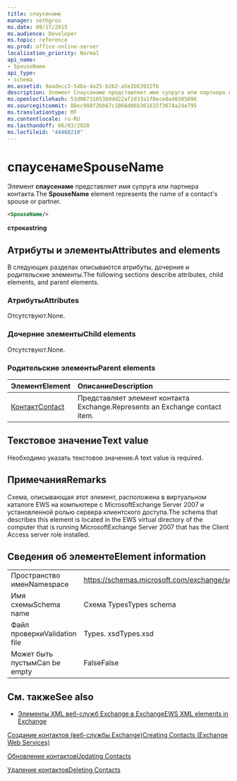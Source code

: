 ```yaml
---
title: спаусенаме
manager: sethgros
ms.date: 09/17/2015
ms.audience: Developer
ms.topic: reference
ms.prod: office-online-server
localization_priority: Normal
api_name:
- SpouseName
api_type:
- schema
ms.assetid: 9aadecc3-54ba-4a25-b2b2-a5e2b63922f6
description: Элемент Спаусенаме представляет имя супруга или партнера контакта.
ms.openlocfilehash: 53d08731653b9dd22af2d33a1f0ece0ad0305096
ms.sourcegitcommit: 88ec988f2bb67c1866d06b361615f3674a24e795
ms.translationtype: MT
ms.contentlocale: ru-RU
ms.lasthandoff: 06/03/2020
ms.locfileid: "44468210"
---
```

# <a name="spousename"></a><span data-ttu-id="b303b-103">спаусенаме</span><span class="sxs-lookup"><span data-stu-id="b303b-103">SpouseName</span></span>

<span data-ttu-id="b303b-104">Элемент **спаусенаме** представляет имя супруга или партнера контакта.</span><span class="sxs-lookup"><span data-stu-id="b303b-104">The **SpouseName** element represents the name of a contact's spouse or partner.</span></span> 
  
```xml
<SpouseName/>
```

 <span data-ttu-id="b303b-105">**строка**</span><span class="sxs-lookup"><span data-stu-id="b303b-105">**string**</span></span>
## <a name="attributes-and-elements"></a><span data-ttu-id="b303b-106">Атрибуты и элементы</span><span class="sxs-lookup"><span data-stu-id="b303b-106">Attributes and elements</span></span>

<span data-ttu-id="b303b-107">В следующих разделах описываются атрибуты, дочерние и родительские элементы.</span><span class="sxs-lookup"><span data-stu-id="b303b-107">The following sections describe attributes, child elements, and parent elements.</span></span>
  
### <a name="attributes"></a><span data-ttu-id="b303b-108">Атрибуты</span><span class="sxs-lookup"><span data-stu-id="b303b-108">Attributes</span></span>

<span data-ttu-id="b303b-109">Отсутствуют.</span><span class="sxs-lookup"><span data-stu-id="b303b-109">None.</span></span>
  
### <a name="child-elements"></a><span data-ttu-id="b303b-110">Дочерние элементы</span><span class="sxs-lookup"><span data-stu-id="b303b-110">Child elements</span></span>

<span data-ttu-id="b303b-111">Отсутствуют.</span><span class="sxs-lookup"><span data-stu-id="b303b-111">None.</span></span>
  
### <a name="parent-elements"></a><span data-ttu-id="b303b-112">Родительские элементы</span><span class="sxs-lookup"><span data-stu-id="b303b-112">Parent elements</span></span>

|<span data-ttu-id="b303b-113">**Элемент**</span><span class="sxs-lookup"><span data-stu-id="b303b-113">**Element**</span></span>|<span data-ttu-id="b303b-114">**Описание**</span><span class="sxs-lookup"><span data-stu-id="b303b-114">**Description**</span></span>|
|:-----|:-----|
|[<span data-ttu-id="b303b-115">Контакт</span><span class="sxs-lookup"><span data-stu-id="b303b-115">Contact</span></span>](contact.md) <br/> |<span data-ttu-id="b303b-116">Представляет элемент контакта Exchange.</span><span class="sxs-lookup"><span data-stu-id="b303b-116">Represents an Exchange contact item.</span></span>  <br/> |
   
## <a name="text-value"></a><span data-ttu-id="b303b-117">Текстовое значение</span><span class="sxs-lookup"><span data-stu-id="b303b-117">Text value</span></span>

<span data-ttu-id="b303b-118">Необходимо указать текстовое значение.</span><span class="sxs-lookup"><span data-stu-id="b303b-118">A text value is required.</span></span>
  
## <a name="remarks"></a><span data-ttu-id="b303b-119">Примечания</span><span class="sxs-lookup"><span data-stu-id="b303b-119">Remarks</span></span>

<span data-ttu-id="b303b-120">Схема, описывающая этот элемент, расположена в виртуальном каталоге EWS на компьютере с MicrosoftExchange Server 2007 и установленной ролью сервера клиентского доступа.</span><span class="sxs-lookup"><span data-stu-id="b303b-120">The schema that describes this element is located in the EWS virtual directory of the computer that is running MicrosoftExchange Server 2007 that has the Client Access server role installed.</span></span>
  
## <a name="element-information"></a><span data-ttu-id="b303b-121">Сведения об элементе</span><span class="sxs-lookup"><span data-stu-id="b303b-121">Element information</span></span>

|||
|:-----|:-----|
|<span data-ttu-id="b303b-122">Пространство имен</span><span class="sxs-lookup"><span data-stu-id="b303b-122">Namespace</span></span>  <br/> |https://schemas.microsoft.com/exchange/services/2006/types  <br/> |
|<span data-ttu-id="b303b-123">Имя схемы</span><span class="sxs-lookup"><span data-stu-id="b303b-123">Schema name</span></span>  <br/> |<span data-ttu-id="b303b-124">Схема Types</span><span class="sxs-lookup"><span data-stu-id="b303b-124">Types schema</span></span>  <br/> |
|<span data-ttu-id="b303b-125">Файл проверки</span><span class="sxs-lookup"><span data-stu-id="b303b-125">Validation file</span></span>  <br/> |<span data-ttu-id="b303b-126">Types. xsd</span><span class="sxs-lookup"><span data-stu-id="b303b-126">Types.xsd</span></span>  <br/> |
|<span data-ttu-id="b303b-127">Может быть пустым</span><span class="sxs-lookup"><span data-stu-id="b303b-127">Can be empty</span></span>  <br/> |<span data-ttu-id="b303b-128">False</span><span class="sxs-lookup"><span data-stu-id="b303b-128">False</span></span>  <br/> |
   
## <a name="see-also"></a><span data-ttu-id="b303b-129">См. также</span><span class="sxs-lookup"><span data-stu-id="b303b-129">See also</span></span>



- [<span data-ttu-id="b303b-130">Элементы XML веб-служб Exchange в Exchange</span><span class="sxs-lookup"><span data-stu-id="b303b-130">EWS XML elements in Exchange</span></span>](ews-xml-elements-in-exchange.md)


[<span data-ttu-id="b303b-131">Создание контактов (веб-службы Exchange)</span><span class="sxs-lookup"><span data-stu-id="b303b-131">Creating Contacts (Exchange Web Services)</span></span>](https://msdn.microsoft.com/library/4845917e-70d1-481c-bbd7-011ec6571789%28Office.15%29.aspx)
  
[<span data-ttu-id="b303b-132">Обновление контактов</span><span class="sxs-lookup"><span data-stu-id="b303b-132">Updating Contacts</span></span>](https://msdn.microsoft.com/library/9a865953-b94a-4229-b632-2dee433314be%28Office.15%29.aspx)
  
[<span data-ttu-id="b303b-133">Удаление контактов</span><span class="sxs-lookup"><span data-stu-id="b303b-133">Deleting Contacts</span></span>](https://msdn.microsoft.com/library/fcc3dc84-cd3e-455e-a1a7-ae6921c9b588%28Office.15%29.aspx)

